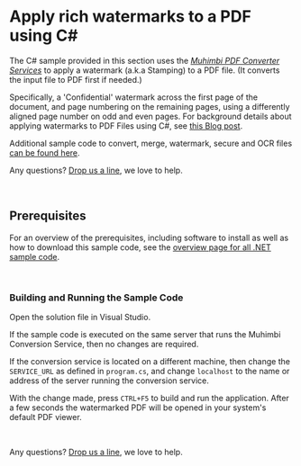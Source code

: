 # Apply rich watermarks to a PDF using C#
The C# sample provided in this section uses the *[Muhimbi PDF Converter Services](http://www.muhimbi.com/Products/PDF-Converter-Services/summary.aspx)* to apply a watermark (a.k.a Stamping) to a PDF file. (It converts the input file to PDF first if needed.)

Specifically, a 'Confidential' watermark across the first page of the document, and page numbering on the remaining pages, using a differently aligned page number on odd and even pages. 
For background details about applying watermarks to PDF Files using C#, see [this Blog post](http://blog.muhimbi.com/2011/09/converting-pdf-document-to-pdfa1b-using.html).

Additional sample code to convert, merge, watermark, secure and OCR files [can be found here](../).

Any questions? [Drop us a line](http://www.muhimbi.com/contact.aspx), we love to help.


<br/>


## Prerequisites
For an overview of the prerequisites, including software to install as well as how to download this sample code, see the [overview page for all .NET sample code](../).

<br/>


### Building and Running the Sample Code

Open the solution file in Visual Studio.

If the sample code is executed on the same server that runs the Muhimbi Conversion Service, then no changes are required.

If the conversion service is located on a different machine, then change the `SERVICE_URL` as defined in `program.cs`, and change `localhost` to the name or address of the server running the conversion service.


With the change made, press `CTRL+F5` to build and run the application. After a few seconds the watermarked PDF will be opened in your system's default PDF viewer. 

<br/>

Any questions? [Drop us a line](http://www.muhimbi.com/contact.aspx), we love to help.